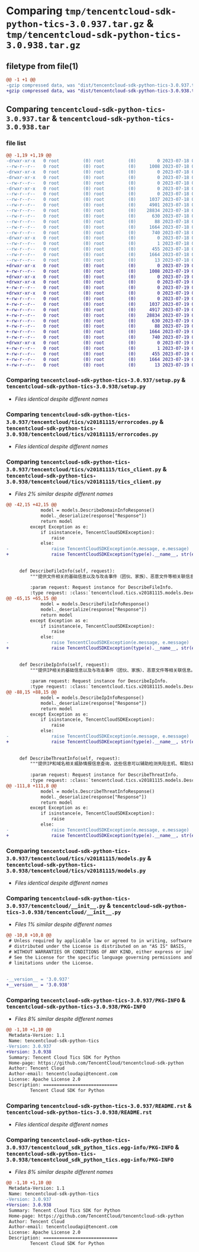 # Comparing `tmp/tencentcloud-sdk-python-tics-3.0.937.tar.gz` & `tmp/tencentcloud-sdk-python-tics-3.0.938.tar.gz`

## filetype from file(1)

```diff
@@ -1 +1 @@
-gzip compressed data, was "dist/tencentcloud-sdk-python-tics-3.0.937.tar", last modified: Tue Jul 18 00:33:00 2023, max compression
+gzip compressed data, was "dist/tencentcloud-sdk-python-tics-3.0.938.tar", last modified: Wed Jul 19 00:50:40 2023, max compression
```

## Comparing `tencentcloud-sdk-python-tics-3.0.937.tar` & `tencentcloud-sdk-python-tics-3.0.938.tar`

### file list

```diff
@@ -1,19 +1,19 @@
-drwxr-xr-x   0 root         (0) root         (0)        0 2023-07-18 00:33:00.000000 tencentcloud-sdk-python-tics-3.0.937/
--rw-r--r--   0 root         (0) root         (0)     1008 2023-07-18 00:33:00.000000 tencentcloud-sdk-python-tics-3.0.937/setup.py
-drwxr-xr-x   0 root         (0) root         (0)        0 2023-07-18 00:33:00.000000 tencentcloud-sdk-python-tics-3.0.937/tencentcloud/
-drwxr-xr-x   0 root         (0) root         (0)        0 2023-07-18 00:33:00.000000 tencentcloud-sdk-python-tics-3.0.937/tencentcloud/tics/
--rw-r--r--   0 root         (0) root         (0)        0 2023-07-18 00:33:00.000000 tencentcloud-sdk-python-tics-3.0.937/tencentcloud/tics/__init__.py
-drwxr-xr-x   0 root         (0) root         (0)        0 2023-07-18 00:33:00.000000 tencentcloud-sdk-python-tics-3.0.937/tencentcloud/tics/v20181115/
--rw-r--r--   0 root         (0) root         (0)        0 2023-07-18 00:33:00.000000 tencentcloud-sdk-python-tics-3.0.937/tencentcloud/tics/v20181115/__init__.py
--rw-r--r--   0 root         (0) root         (0)     1037 2023-07-18 00:33:00.000000 tencentcloud-sdk-python-tics-3.0.937/tencentcloud/tics/v20181115/errorcodes.py
--rw-r--r--   0 root         (0) root         (0)     4901 2023-07-18 00:33:00.000000 tencentcloud-sdk-python-tics-3.0.937/tencentcloud/tics/v20181115/tics_client.py
--rw-r--r--   0 root         (0) root         (0)    28834 2023-07-18 00:33:00.000000 tencentcloud-sdk-python-tics-3.0.937/tencentcloud/tics/v20181115/models.py
--rw-r--r--   0 root         (0) root         (0)      630 2023-07-18 00:33:00.000000 tencentcloud-sdk-python-tics-3.0.937/tencentcloud/__init__.py
--rw-r--r--   0 root         (0) root         (0)       88 2023-07-18 00:33:00.000000 tencentcloud-sdk-python-tics-3.0.937/setup.cfg
--rw-r--r--   0 root         (0) root         (0)     1664 2023-07-18 00:33:00.000000 tencentcloud-sdk-python-tics-3.0.937/PKG-INFO
--rw-r--r--   0 root         (0) root         (0)      740 2023-07-18 00:33:00.000000 tencentcloud-sdk-python-tics-3.0.937/README.rst
-drwxr-xr-x   0 root         (0) root         (0)        0 2023-07-18 00:33:00.000000 tencentcloud-sdk-python-tics-3.0.937/tencentcloud_sdk_python_tics.egg-info/
--rw-r--r--   0 root         (0) root         (0)        1 2023-07-18 00:33:00.000000 tencentcloud-sdk-python-tics-3.0.937/tencentcloud_sdk_python_tics.egg-info/dependency_links.txt
--rw-r--r--   0 root         (0) root         (0)      455 2023-07-18 00:33:00.000000 tencentcloud-sdk-python-tics-3.0.937/tencentcloud_sdk_python_tics.egg-info/SOURCES.txt
--rw-r--r--   0 root         (0) root         (0)     1664 2023-07-18 00:33:00.000000 tencentcloud-sdk-python-tics-3.0.937/tencentcloud_sdk_python_tics.egg-info/PKG-INFO
--rw-r--r--   0 root         (0) root         (0)       13 2023-07-18 00:33:00.000000 tencentcloud-sdk-python-tics-3.0.937/tencentcloud_sdk_python_tics.egg-info/top_level.txt
+drwxr-xr-x   0 root         (0) root         (0)        0 2023-07-19 00:50:40.000000 tencentcloud-sdk-python-tics-3.0.938/
+-rw-r--r--   0 root         (0) root         (0)     1008 2023-07-19 00:50:40.000000 tencentcloud-sdk-python-tics-3.0.938/setup.py
+drwxr-xr-x   0 root         (0) root         (0)        0 2023-07-19 00:50:40.000000 tencentcloud-sdk-python-tics-3.0.938/tencentcloud/
+drwxr-xr-x   0 root         (0) root         (0)        0 2023-07-19 00:50:40.000000 tencentcloud-sdk-python-tics-3.0.938/tencentcloud/tics/
+-rw-r--r--   0 root         (0) root         (0)        0 2023-07-19 00:50:40.000000 tencentcloud-sdk-python-tics-3.0.938/tencentcloud/tics/__init__.py
+drwxr-xr-x   0 root         (0) root         (0)        0 2023-07-19 00:50:40.000000 tencentcloud-sdk-python-tics-3.0.938/tencentcloud/tics/v20181115/
+-rw-r--r--   0 root         (0) root         (0)        0 2023-07-19 00:50:40.000000 tencentcloud-sdk-python-tics-3.0.938/tencentcloud/tics/v20181115/__init__.py
+-rw-r--r--   0 root         (0) root         (0)     1037 2023-07-19 00:50:40.000000 tencentcloud-sdk-python-tics-3.0.938/tencentcloud/tics/v20181115/errorcodes.py
+-rw-r--r--   0 root         (0) root         (0)     4917 2023-07-19 00:50:40.000000 tencentcloud-sdk-python-tics-3.0.938/tencentcloud/tics/v20181115/tics_client.py
+-rw-r--r--   0 root         (0) root         (0)    28834 2023-07-19 00:50:40.000000 tencentcloud-sdk-python-tics-3.0.938/tencentcloud/tics/v20181115/models.py
+-rw-r--r--   0 root         (0) root         (0)      630 2023-07-19 00:50:40.000000 tencentcloud-sdk-python-tics-3.0.938/tencentcloud/__init__.py
+-rw-r--r--   0 root         (0) root         (0)       88 2023-07-19 00:50:40.000000 tencentcloud-sdk-python-tics-3.0.938/setup.cfg
+-rw-r--r--   0 root         (0) root         (0)     1664 2023-07-19 00:50:40.000000 tencentcloud-sdk-python-tics-3.0.938/PKG-INFO
+-rw-r--r--   0 root         (0) root         (0)      740 2023-07-19 00:50:40.000000 tencentcloud-sdk-python-tics-3.0.938/README.rst
+drwxr-xr-x   0 root         (0) root         (0)        0 2023-07-19 00:50:40.000000 tencentcloud-sdk-python-tics-3.0.938/tencentcloud_sdk_python_tics.egg-info/
+-rw-r--r--   0 root         (0) root         (0)        1 2023-07-19 00:50:40.000000 tencentcloud-sdk-python-tics-3.0.938/tencentcloud_sdk_python_tics.egg-info/dependency_links.txt
+-rw-r--r--   0 root         (0) root         (0)      455 2023-07-19 00:50:40.000000 tencentcloud-sdk-python-tics-3.0.938/tencentcloud_sdk_python_tics.egg-info/SOURCES.txt
+-rw-r--r--   0 root         (0) root         (0)     1664 2023-07-19 00:50:40.000000 tencentcloud-sdk-python-tics-3.0.938/tencentcloud_sdk_python_tics.egg-info/PKG-INFO
+-rw-r--r--   0 root         (0) root         (0)       13 2023-07-19 00:50:40.000000 tencentcloud-sdk-python-tics-3.0.938/tencentcloud_sdk_python_tics.egg-info/top_level.txt
```

### Comparing `tencentcloud-sdk-python-tics-3.0.937/setup.py` & `tencentcloud-sdk-python-tics-3.0.938/setup.py`

 * *Files identical despite different names*

### Comparing `tencentcloud-sdk-python-tics-3.0.937/tencentcloud/tics/v20181115/errorcodes.py` & `tencentcloud-sdk-python-tics-3.0.938/tencentcloud/tics/v20181115/errorcodes.py`

 * *Files identical despite different names*

### Comparing `tencentcloud-sdk-python-tics-3.0.937/tencentcloud/tics/v20181115/tics_client.py` & `tencentcloud-sdk-python-tics-3.0.938/tencentcloud/tics/v20181115/tics_client.py`

 * *Files 2% similar despite different names*

```diff
@@ -42,15 +42,15 @@
             model = models.DescribeDomainInfoResponse()
             model._deserialize(response["Response"])
             return model
         except Exception as e:
             if isinstance(e, TencentCloudSDKException):
                 raise
             else:
-                raise TencentCloudSDKException(e.message, e.message)
+                raise TencentCloudSDKException(type(e).__name__, str(e))
 
 
     def DescribeFileInfo(self, request):
         """提供文件相关的基础信息以及与攻击事件（团伙、家族）、恶意文件等相关联信息。
 
         :param request: Request instance for DescribeFileInfo.
         :type request: :class:`tencentcloud.tics.v20181115.models.DescribeFileInfoRequest`
@@ -65,15 +65,15 @@
             model = models.DescribeFileInfoResponse()
             model._deserialize(response["Response"])
             return model
         except Exception as e:
             if isinstance(e, TencentCloudSDKException):
                 raise
             else:
-                raise TencentCloudSDKException(e.message, e.message)
+                raise TencentCloudSDKException(type(e).__name__, str(e))
 
 
     def DescribeIpInfo(self, request):
         """提供IP相关的基础信息以及与攻击事件（团伙、家族）、恶意文件等相关联信息。
 
         :param request: Request instance for DescribeIpInfo.
         :type request: :class:`tencentcloud.tics.v20181115.models.DescribeIpInfoRequest`
@@ -88,15 +88,15 @@
             model = models.DescribeIpInfoResponse()
             model._deserialize(response["Response"])
             return model
         except Exception as e:
             if isinstance(e, TencentCloudSDKException):
                 raise
             else:
-                raise TencentCloudSDKException(e.message, e.message)
+                raise TencentCloudSDKException(type(e).__name__, str(e))
 
 
     def DescribeThreatInfo(self, request):
         """提供IP和域名相关威胁情报信息查询，这些信息可以辅助检测失陷主机、帮助SIEM/SOC等系统做研判决策、帮助运营团队对设备报警的编排处理。
 
         :param request: Request instance for DescribeThreatInfo.
         :type request: :class:`tencentcloud.tics.v20181115.models.DescribeThreatInfoRequest`
@@ -111,8 +111,8 @@
             model = models.DescribeThreatInfoResponse()
             model._deserialize(response["Response"])
             return model
         except Exception as e:
             if isinstance(e, TencentCloudSDKException):
                 raise
             else:
-                raise TencentCloudSDKException(e.message, e.message)
+                raise TencentCloudSDKException(type(e).__name__, str(e))
```

### Comparing `tencentcloud-sdk-python-tics-3.0.937/tencentcloud/tics/v20181115/models.py` & `tencentcloud-sdk-python-tics-3.0.938/tencentcloud/tics/v20181115/models.py`

 * *Files identical despite different names*

### Comparing `tencentcloud-sdk-python-tics-3.0.937/tencentcloud/__init__.py` & `tencentcloud-sdk-python-tics-3.0.938/tencentcloud/__init__.py`

 * *Files 1% similar despite different names*

```diff
@@ -10,8 +10,8 @@
 # Unless required by applicable law or agreed to in writing, software
 # distributed under the License is distributed on an "AS IS" BASIS,
 # WITHOUT WARRANTIES OR CONDITIONS OF ANY KIND, either express or implied.
 # See the License for the specific language governing permissions and
 # limitations under the License.
 
 
-__version__ = '3.0.937'
+__version__ = '3.0.938'
```

### Comparing `tencentcloud-sdk-python-tics-3.0.937/PKG-INFO` & `tencentcloud-sdk-python-tics-3.0.938/PKG-INFO`

 * *Files 8% similar despite different names*

```diff
@@ -1,10 +1,10 @@
 Metadata-Version: 1.1
 Name: tencentcloud-sdk-python-tics
-Version: 3.0.937
+Version: 3.0.938
 Summary: Tencent Cloud Tics SDK for Python
 Home-page: https://github.com/TencentCloud/tencentcloud-sdk-python
 Author: Tencent Cloud
 Author-email: tencentcloudapi@tencent.com
 License: Apache License 2.0
 Description: ============================
         Tencent Cloud SDK for Python
```

### Comparing `tencentcloud-sdk-python-tics-3.0.937/README.rst` & `tencentcloud-sdk-python-tics-3.0.938/README.rst`

 * *Files identical despite different names*

### Comparing `tencentcloud-sdk-python-tics-3.0.937/tencentcloud_sdk_python_tics.egg-info/PKG-INFO` & `tencentcloud-sdk-python-tics-3.0.938/tencentcloud_sdk_python_tics.egg-info/PKG-INFO`

 * *Files 8% similar despite different names*

```diff
@@ -1,10 +1,10 @@
 Metadata-Version: 1.1
 Name: tencentcloud-sdk-python-tics
-Version: 3.0.937
+Version: 3.0.938
 Summary: Tencent Cloud Tics SDK for Python
 Home-page: https://github.com/TencentCloud/tencentcloud-sdk-python
 Author: Tencent Cloud
 Author-email: tencentcloudapi@tencent.com
 License: Apache License 2.0
 Description: ============================
         Tencent Cloud SDK for Python
```

